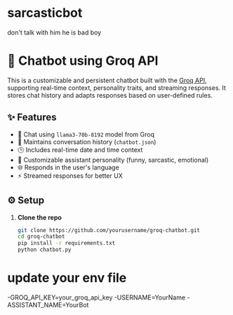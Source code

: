 # sarcasticbot
don't talk with him he is bad boy
# 🧠 Chatbot using Groq API

This is a customizable and persistent chatbot built with the [Groq API](https://groq.com/), supporting real-time context, personality traits, and streaming responses. It stores chat history and adapts responses based on user-defined rules.

## ✨ Features

- 💬 Chat using `llama3-70b-8192` model from Groq
- 🧠 Maintains conversation history (`chatbot.json`)
- 🕒 Includes real-time date and time context
- 🤖 Customizable assistant personality (funny, sarcastic, emotional)
- 🌐 Responds in the user's language
- ⚡ Streamed responses for better UX


## ⚙️ Setup

1. **Clone the repo**
   ```bash
   git clone https://github.com/yourusername/groq-chatbot.git
   cd groq-chatbot
   pip install -r requirements.txt
   python chatbot.py


# update your env file
-GROQ_API_KEY=your_groq_api_key
-USERNAME=YourName
-ASSISTANT_NAME=YourBot


